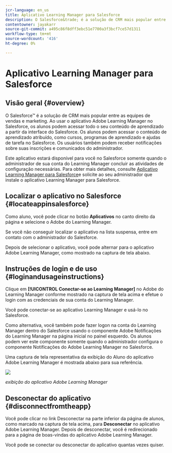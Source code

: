 ```yaml
---
jcr-language: en_us
title: Aplicativo Learning Manager para Salesforce
description: O Salesforce&trade; é a solução de CRM mais popular entre as equipes de vendas e marketing. Ao usar o aplicativo Adobe Learning Manager no Salesforce, os alunos podem acessar todo o seu conteúdo de aprendizado a partir da interface do Salesforce. Os alunos podem acessar o conteúdo de aprendizado atribuído, como cursos, programas de aprendizado e ajudas de tarefa no Salesforce. Os usuários também podem receber notificações sobre suas inscrições e comunicados do administrador.
contentowner: jayakarr
source-git-commit: a495c86f8dff3ebc51e7700a3f3bcf7ce57d1311
workflow-type: tm+mt
source-wordcount: '416'
ht-degree: 0%

---
```




# Aplicativo Learning Manager para Salesforce

## Visão geral {#overview}

O Salesforce™ é a solução de CRM mais popular entre as equipes de vendas e marketing. Ao usar o aplicativo Adobe Learning Manager no Salesforce, os alunos podem acessar todo o seu conteúdo de aprendizado a partir da interface do Salesforce. Os alunos podem acessar o conteúdo de aprendizado atribuído, como cursos, programas de aprendizado e ajudas de tarefa no Salesforce. Os usuários também podem receber notificações sobre suas inscrições e comunicados do administrador.

Este aplicativo estará disponível para você no Salesforce somente quando o administrador de sua conta do Learning Manager concluir as atividades de configuração necessárias. Para obter mais detalhes, consulte [Aplicativo Learning Manager para Salesforce](../../integration-admin/feature-summary/sfdc-app.md)e solicite ao seu administrador que instale o aplicativo Learning Manager para Salesforce.

## Localizar o aplicativo no Salesforce {#locateappinsalesforce}

Como aluno, você pode clicar no botão **Aplicativos** no canto direito da página e selecione o Adobe do Learning Manager.

Se você não conseguir localizar o aplicativo na lista suspensa, entre em contato com o administrador do Salesforce.

Depois de selecionar o aplicativo, você pode alternar para o aplicativo Adobe Learning Manager, como mostrado na captura de tela abaixo.

<!--![](assets/connect-to-prime.png)-->

## Instruções de login e de uso {#loginandusageinstructions}

Clique em **[!UICONTROL Conectar-se ao Learning Manager]** no Adobe do Learning Manager conforme mostrado na captura de tela acima e efetue o login com as credenciais de sua conta do Learning Manager.

Você pode conectar-se ao aplicativo Learning Manager e usá-lo no Salesforce.

Como alternativa, você também pode fazer logon na conta do Learning Manager dentro do Salesforce usando o componente Adobe Notificações do Learning Manager na página inicial no painel esquerdo. Os alunos podem ver este componente somente quando o administrador configura o componente Notificações do Adobe Learning Manager no Salesforce.

Uma captura de tela representativa da exibição do Aluno do aplicativo Adobe Learning Manager é mostrada abaixo para sua referência.

![](assets/learners-view.png)

*exibição do aplicativo Adobe Learning Manager*

## Desconectar do aplicativo {#disconnectfromtheapp}

Você pode clicar no link Desconectar na parte inferior da página de alunos, como marcado na captura de tela acima, para **Desconectar** no aplicativo Adobe Learning Manager. Depois de desconectar, você é redirecionado para a página de boas-vindas do aplicativo Adobe Learning Manager.

Você pode se conectar ou desconectar do aplicativo quantas vezes quiser.
